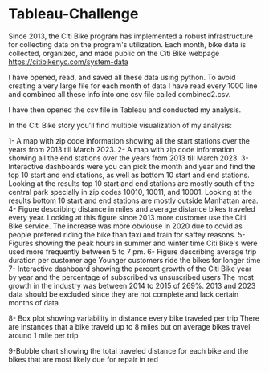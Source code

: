 # Tableau-Challenge

Since 2013, the Citi Bike program has implemented a robust infrastructure for collecting data on the program's utilization. 
Each month, bike data is collected, organized, and made public on the Citi Bike webpage https://citibikenyc.com/system-data

I have opened, read, and saved all these data using python. To avoid creating a very large file for each month of data I have read
every 1000 line and combined all these info into one csv file called combined2.csv.

I have then opened the csv file in Tableau and conducted my analysis.

In the Citi Bike story you'll find multiple visualization of my analysis:

1- A map with zip code information showing all the start stations over the years from 2013 till March 2023.
2- A map with zip code information showing all the end stations over the years from 2013 till March 2023.
3- Interactive dashboards were you can pick the month and year and find the top 10 start and end stations, as well as bottom 10 start and end stations.
	 Looking at the results top 10 start and end stations are mostly south of the central park specially in zip codes 10010, 10011, and 10001.
	 Looking at the results bottom 10 start and end stations are mostly outside Manhattan area.
4- Figure describing distance in miles and average distance bikes traveled every year.
	 Looking at this figure since 2013 more customer use the Citi Bike service.
	 The increase was more obviouse in 2020 due to covid as people prefered riding the bike than taxi and train for saftey reasons. 
5- Figures showing the peak hours in summer and winter time
	 Citi Bike's were used more frequently between 5 to 7 pm.
6- Figure describing average trip duration per customer age
	 Younger customers ride the bikes for longer time
7- Interactive dashboard showing the percent growth of the Citi Bike year by year and the percentage of subscribed vs unsuscribed users
	 The most growth in the industry was between 2014 to 2015 of 269%. 2013 and 2023 data should be excluded since they are not complete and lack certain
	 months of data

8- Box plot showing variability in distance every bike traveled per trip
	There are instances that a bike traveld up to 8 miles but on average bikes travel around 1 mile per trip

9-Bubble chart showing the total traveled distance for each bike and the bikes that are most likely due for repair in red
